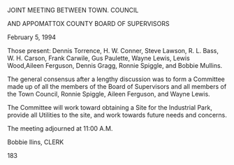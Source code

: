 JOINT MEETING BETWEEN TOWN. COUNCIL

AND APPOMATTOX COUNTY BOARD OF SUPERVISORS

February 5, 1994

Those present: Dennis Torrence, H. W. Conner, Steve Lawson,
R. L. Bass, W. H. Carson, Frank Carwile, Gus Paulette,
Wayne Lewis, Lewis Wood,Aileen Ferguson, Dennis Gragg,
Ronnie Spiggle, and Bobbie Mullins.

The general consensus after a lengthy discussion was to
form a Committee made up of all the members of the Board
of Supervisors and all members of the Town Council, Ronnie
Spiggle, Aileen Ferguson, and Wayne Lewis.

The Committee will work toward obtaining a Site for the
Industrial Park, provide all Utilities to the site, and
work towards future needs and concerns.

The meeting adjourned at 11:00 A.M.

Bobbie llins, CLERK

183

